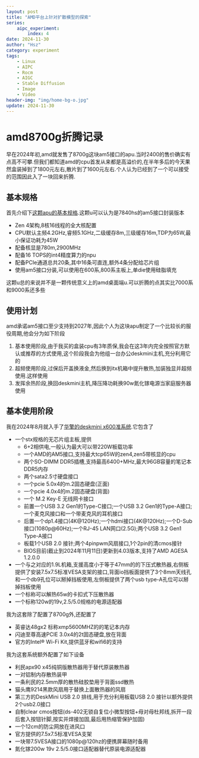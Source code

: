 ```yaml
---
layout: post
title: "AMD平台上针对扩散模型的探索"
series:
    aipc_experiment:
        index: 4
date: 2024-11-30
author: "Hsz"
category: experiment
tags:
    - Linux
    - AIPC
    - Rocm
    - AIGC
    - Stable Diffusion
    - Image
    - Video
header-img: "img/home-bg-o.jpg"
update: 2024-11-30
---
```

# amd8700g折腾记录

早在2024年初,amd就发售了8700g这块am5接口的apu.当时2400的售价确实有点高不可攀.但我们都知道amd的cpu首发从来都是高溢价的,在半年多后的今天果然盒装掉到了1800元左右,散片到了1600元左右.个人认为已经到了一个可以接受的范围因此入了一块回来折腾.

## 基本规格

首先介绍下[这颗apu的基本规格](https://www.amd.com/zh-cn/products/processors/desktops/ryzen/8000-series/amd-ryzen-7-8700g.html).这颗u可以认为是7840hs的am5接口封装版本

+ Zen 4架构,8核16线程的全大核配置
+ CPU默认主频4.2GHz,睿频5.1GHz,二级缓存8m,三级缓存16m,TDP为65W,最小保证功耗为45W
+ 配备核显是780m,2900MHz
+ 配备16 TOPS的int4精度算力的npu
+ 配备PCIe通道总共20条,其中16条可直连,额外4条分配给芯片组
+ 使用am5接口分装,可以使用在600系,800系主板上,单die使用硅脂填充

这颗u总的来说并不是一颗传统意义上的amd桌面端u.可以折腾的点其实比7000系和9000系还多些

## 使用计划

amd承诺am5接口至少支持到2027年,因此个人为这块apu制定了一个比较长的服役周期,他会分为如下阶段

1. 基本使用阶段,由于我买的盒装cpu有3年质保,我会在这3年内完全按照官方默认或推荐的方式使用,这个阶段我会为他组一台办公deskmini主机,充分利用它的
2. 超频使用阶段,过保后开盖换液金,然后换到itx机箱中提升散热,加装独显并超频使用.这样使用
3. 发挥余热阶段,换回deskmini主机,降压降功耗换90w氮化镓电源当家庭服务器使用

## 基本使用阶段

我在2024年8月就入手了[华擎的deskmini x600准系统](https://www.asrock.com/nettop/AMD/DeskMini%20X600%20Series/index.cn.asp).它包含了

+ 一个stx规格的无芯片组主板,提供
    + 6+2相供电,一般认为最大可以带220W板载功率
    + 一个AMD的AM5接口,支持最大tcp65W的zen4,zen5带核显的cpu
    + 两个SO-DIMM DDR5插槽,支持最高6400+MHz,最大96GB容量的笔记本DDR5内存
    + 两个sata2.5寸硬盘接口
    + 一个pcie 5.0x4的m.2固态硬盘(正面)
    + 一个pcie 4.0x4的m.2固态硬盘(背面)
    + 一个 M.2 Key-E 无线网卡接口
    + 前置一个USB 3.2 Gen1的Type-C接口;一个USB 3.2 Gen1的Type-A接口;一个麦克风接口和一个带麦克风的耳机接口
    + 后置一个dp1.4接口(4K@120Hz);一个hdmi接口(4K@120Hz);一个D-Sub接口(1080p@60Hz);一个RJ-45 LAN网口(2.5G);两个USB 3.2 Gen1 Type-A接口
    + 板载1个USB 2.0 接针;两个4pinpwm风扇接口,1个2pin的清cmos接针
    + BIOS目前(截止到2024年11月11日)更新到4.03版本,支持了AMD AGESA 1.2.0.0
+ 一个与之对应的1.9L机箱,支援高度小于等于47mm的的下压式散热器,右侧板提供了安装7.5x7.5标准VESA支架的接口,背面io挡板面提供了3个8mm天线孔和一个db9孔位可以掰掉挡板使用,左侧板提供了两个usb type-A孔位可以掰掉挡板使用
+ 一个标称可以解热65w的卡扣式下压散热器
+ 一个标称120w的19v,2.5/5.0规格的电源适配器

我为这套除了配置了8700g外,还配置了

+ 英睿达48gx2 标称xmp5600MHZ的的笔记本内存
+ 闪迪至尊高速PCIE 3.0x4的2t固态硬盘,放在背面
+ 官方的Intel® Wi-Fi Kit,提供蓝牙和wifi6的支持

我为这套系统额外配置了如下设备

+ 利民apx90 x45纯铜版散热器用于替代原装散热器
+ 一对铝制内存散热装甲
+ 一条利民的2.5mm厚的散热硅胶垫用于背面ssd散热
+ 猫头鹰9214黑款风扇用于替换上面散热器的风扇
+ 第三方的DeskMini USB 2.0 排线,用于充分利用板载USB 2.0 接针以额外提供2个usb2.0接口
+ 自制clear cmos按钮(ds-402无锁自复位小微型按钮+母对母杜邦线,拆开一段后套入按钮针脚,按实并焊接加固,最后用热缩管保护加固)
+ 一个12cm的防尘网放在进风口
+ 官方提供的7.5x7.5标准VESA支架
+ 一块带7.5VESA接口的1080p@120hz的便携屏幕随时备用
+ 氮化镓200w 19v 2.5/5.0接口适配器替代原装电源适配器
